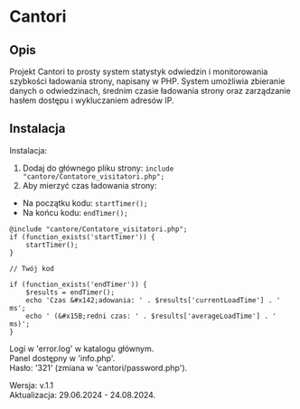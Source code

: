 # Cantori

## Opis

Projekt Cantori to prosty system statystyk odwiedzin i monitorowania szybkości ładowania strony, napisany w PHP. System umożliwia zbieranie danych o odwiedzinach, średnim czasie ładowania strony oraz zarządzanie hasłem dostępu i wykluczaniem adresów IP.

## Instalacja

Instalacja:

1. Dodaj do głównego pliku strony: `include "cantore/Contatore_visitatori.php";`
2. Aby mierzyć czas ładowania strony:

  - Na początku kodu: `startTimer();`
  - Na końcu kodu: `endTimer();`


```
@include "cantore/Contatore_visitatori.php";
if (function_exists('startTimer')) {
    startTimer();
}

// Twój kod

if (function_exists('endTimer')) {
    $results = endTimer();
    echo 'Czas &#x142;adowania: ' . $results['currentLoadTime'] . ' ms';
    echo ' (&#x15B;redni czas: ' . $results['averageLoadTime'] . ' ms)';
}
```

Logi w 'error.log' w katalogu głównym.<br>
Panel dostępny w 'info.php'.<br>
Hasło: '321' (zmiana w 'cantori/password.php').

Wersja: v.1.1<br>
Aktualizacja: 29.06.2024 - 24.08.2024.
